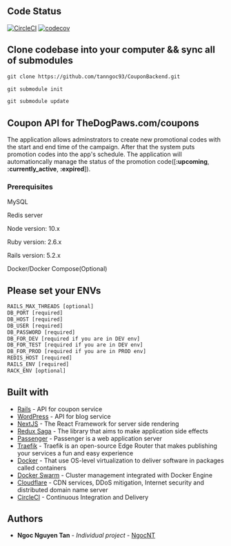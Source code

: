 ## Code Status

[![CircleCI](https://circleci.com/gh/tanngoc93/CouponBackend.svg?style=shield)](https://circleci.com/gh/tanngoc93/CouponBackend/tree/master) [![codecov](https://codecov.io/gh/tanngoc93/CouponBackend/branch/master/graph/badge.svg)](https://codecov.io/gh/tanngoc93/CouponBackend)

## Clone codebase into your computer && sync all of submodules


```html
git clone https://github.com/tanngoc93/CouponBackend.git
```

```html
git submodule init
```

```html
git submodule update
```

## Coupon API for TheDogPaws.com/coupons

The application allows adminstrators to create new promotional codes with the start and end time of the campaign. After that the system puts promotion codes into the app's schedule. The application will automationcally manage the status of the promotion code([**:upcoming**, **:currently_active**, **:expired**]).

### Prerequisites

MySQL

Redis server

Node version: 10.x

Ruby version: 2.6.x

Rails version: 5.2.x

Docker/Docker Compose(Optional)

## Please set your ENVs

```html
RAILS_MAX_THREADS [optional]
DB_PORT [required]
DB_HOST [required]
DB_USER [required]
DB_PASSWORD [required]
DB_FOR_DEV [required if you are in DEV env]
DB_FOR_TEST [required if you are in DEV env]
DB_FOR_PROD [required if you are in PROD env]
REDIS_HOST [required]
RAILS_ENV [required]
RACK_ENV [optional]
```


## Built with

* [Rails](https://rubyonrails.org/) - API for coupon service
* [WordPress](https://wordpress.org/) - API for blog service
* [NextJS](https://nextjs.org/) - The React Framework for server side rendering
* [Redux Saga](https://redux-saga.js.org/) - The library that aims to make application side effects
* [Passenger](https://www.phusionpassenger.com/) - Passenger is a web application server
* [Traefik](https://containo.us/traefik/) - Traefik is an open-source Edge Router that makes publishing your services a fun and easy experience
* [Docker](https://docs.docker.com/) - That use OS-level virtualization to deliver software in packages called containers
* [Docker Swarm](https://docs.docker.com/engine/swarm/) - Cluster management integrated with Docker Engine
* [Cloudflare](https://www.cloudflare.com/) - CDN services, DDoS mitigation, Internet security and distributed domain name server
* [CircleCI](https://circleci.com/) - Continuous Integration and Delivery

## Authors

* **Ngoc Nguyen Tan** - *Individual project* - [NgocNT](https://github.com/tanngoc93)
